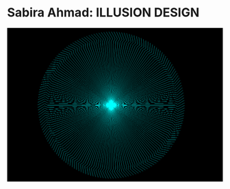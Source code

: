 <h1> Sabira Ahmad: ILLUSION DESIGN </h1>
<img src= "https://github.com/sahma4471/TurtleArtDesign/blob/master/TurtleArtDesign.PNG">
